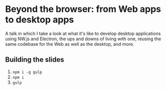 Beyond the browser: from Web apps to desktop apps
==========================

A talk in which I take a look at what it's like to develop desktop applications using NW.js and Electron, the ups and downs of living with one, reusing the same codebase for the Web as well as the desktop, and more.

## Building the slides

1. `npm i -g gulp`
2. `npm i`
2. `gulp`
